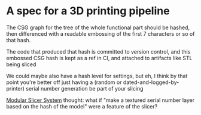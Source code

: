 # A spec for a 3D printing pipeline

The CSG graph for the tree of the whole functional part should be hashed, then differenced with a readable embossing of the first 7 characters or so of that hash.

The code that produced that hash is committed to version control, and this embossed CSG hash is kept as a ref in CI, and attached to artifacts like STL being sliced

We could maybe also have a hash level for settings, but eh, I think by that point you're better off just having a (random or dated-and-logged-by-printer) serial number generation be part of your slicing

[Modular Slicer System](h6y0k-2wkws-8zavg-ndx1s-mc0mr) thought: what if "make a textured serial number layer based on the hash of the model" were a feature of the slicer?
